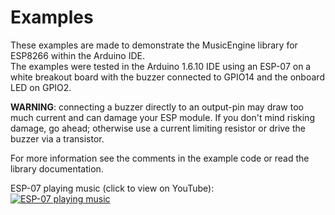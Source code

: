 # Examples

These examples are made to demonstrate the MusicEngine library for ESP8266 within the Arduino IDE.<br>
The examples were tested in the Arduino 1.6.10 IDE using an ESP-07 on a white breakout board with the buzzer connected to GPIO14 and the onboard LED on GPIO2.

**WARNING**: connecting a buzzer directly to an output-pin may draw too much current and can damage your ESP module. If you don't mind risking damage, go ahead; otherwise use a current limiting resistor or drive the buzzer via a transistor.

For more information see the comments in the example code or read the library documentation.

ESP-07 playing music (click to view on YouTube):<br>
[![ESP-07 playing music](https://img.youtube.com/vi/BSmXyXZrRK0/0.jpg)](https://www.youtube.com/watch?v=BSmXyXZrRK0)
